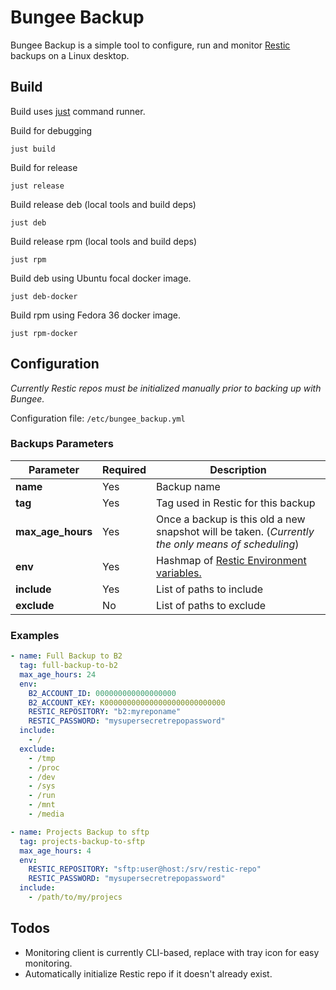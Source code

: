 Bungee Backup
=============

Bungee Backup is a simple tool to configure, run and monitor 
[Restic](https://restic.net/) backups on a Linux desktop.

## Build

Build uses [just](https://github.com/casey/just) command runner.

Build for debugging

`just build`

Build for release

`just release`

Build release deb (local tools and build deps)

`just deb`

Build release rpm (local tools and build deps)

`just rpm`

Build deb using Ubuntu focal docker image.

`just deb-docker`

Build rpm using Fedora 36 docker image.

`just rpm-docker`



## Configuration

_Currently Restic repos must be initialized manually prior to backing up with Bungee._

Configuration file: `/etc/bungee_backup.yml`

### Backups Parameters

| Parameter         | Required | Description                                                                                                               |
| ----------------- | -------- | ------------------------------------------------------------------------------------------------------------------------- |
| **name**          | Yes      | Backup name                                                                                                               |
| **tag**           | Yes      | Tag used in Restic for this backup                                                                                        |
| **max_age_hours** | Yes      | Once a backup is this old a new snapshot will be taken. (_Currently the only means of scheduling_)                        |
| **env**           | Yes      | Hashmap of [Restic Environment variables.](https://restic.readthedocs.io/en/stable/040_backup.html#environment-variables) |
| **include**       | Yes      | List of paths to include                                                                                                  |
| **exclude**       | No       | List of paths to exclude                                                                                                  |

### Examples

```yaml
- name: Full Backup to B2
  tag: full-backup-to-b2
  max_age_hours: 24
  env:
    B2_ACCOUNT_ID: 000000000000000000
    B2_ACCOUNT_KEY: K000000000000000000000000000
    RESTIC_REPOSITORY: "b2:myreponame"
    RESTIC_PASSWORD: "mysupersecretrepopassword"
  include:
    - /
  exclude:
    - /tmp
    - /proc
    - /dev
    - /sys
    - /run
    - /mnt
    - /media

- name: Projects Backup to sftp
  tag: projects-backup-to-sftp
  max_age_hours: 4
  env:
    RESTIC_REPOSITORY: "sftp:user@host:/srv/restic-repo"
    RESTIC_PASSWORD: "mysupersecretrepopassword"
  include:
    - /path/to/my/projecs
```

## Todos

* Monitoring client is currently CLI-based, replace with tray icon for easy monitoring.
* Automatically initialize Restic repo if it doesn't already exist.